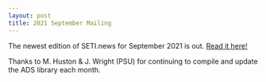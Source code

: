 ```yaml
---
layout: post
title: 2021 September Mailing
---
```


The newest edition of SETI.news for September 2021 is out. [Read it here!](https://us6.campaign-archive.com/?u=d896005c207438af0297357d5&id=0cce079020)

Thanks to M. Huston & J. Wright (PSU) for continuing to compile and update the ADS library each month.